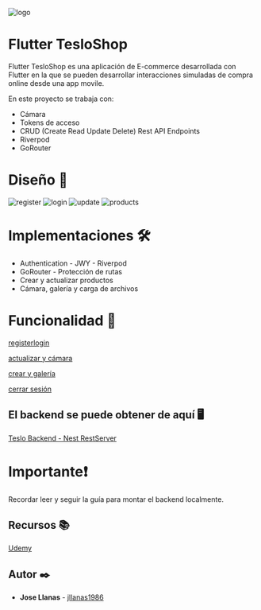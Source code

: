 ![logo](./assets/readme_images/logo.png)
# Flutter TesloShop

Flutter TesloShop es una aplicación de E-commerce desarrollada con Flutter en la que se pueden desarrollar interacciones simuladas de compra online desde una app movile.

En este proyecto se trabaja con:

* Cámara
* Tokens de acceso
* CRUD (Create Read Update Delete) Rest API Endpoints
* Riverpod
* GoRouter


# Diseño 📱

![register](./assets/readme_images/register.png)
![login](./assets/readme_images/login.png)
![update](./assets/readme_images/products.png)
![products](./assets/readme_images/update.png)

# Implementaciones 🛠️

* Authentication - JWY - Riverpod
* GoRouter - Protección de rutas
* Crear y actualizar productos
* Cámara, galería y carga de archivos

# Funcionalidad 🚀


[registerlogin](https://github.com/jllanas1986/Flutter_Teslo_shop/assets/122029674/4ae6f04c-7789-4c6b-8fa7-011b2078fa2a)



[actualizar y cámara](https://github.com/jllanas1986/Flutter_Teslo_shop/assets/122029674/79bd8c57-5fe3-43ea-ab80-cceed48e90ef)



[crear y galería](https://github.com/jllanas1986/Flutter_Teslo_shop/assets/122029674/cc39d413-1643-4477-b122-b0445fbbe08a)





[cerrar sesión](https://github.com/jllanas1986/Flutter_Teslo_shop/assets/122029674/5f7ae41a-55d9-4fbf-961a-2b58b38eb492)





## El backend se puede obtener de aquí 🖥️

[Teslo Backend - Nest RestServer](https://github.com/jllanas1986/Flutter-backend-teslo-shop)

# Importante❗
Recordar leer y seguir la guía para montar el backend localmente.


## Recursos 📚

[Udemy](https://www.udemy.com/)

## Autor ✒️

- **Jose Llanas** - [jllanas1986](https://github.com/jllanas1986)
